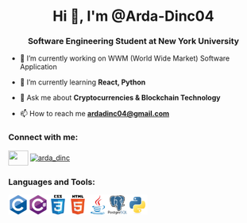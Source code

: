 <!---
Arda-Dinc04/Arda-Dinc04 is a ✨ special ✨ repository because its `README.md` (this file) appears on your GitHub profile.
You can click the Preview link to take a look at your changes.
--->
<h1 align="center">Hi 👋, I'm @Arda-Dinc04</h1>
<h3 align="center">Software Engineering Student at New York University</h3>

- 🔭 I’m currently working on WWM (World Wide Market) Software Application

- 🌱 I’m currently learning **React, Python**

- 💬 Ask me about **Cryptocurrencies & Blockchain Technology**

- 📫 How to reach me **ardadinc04@gmail.com**

<h3 align="left">Connect with me:</h3>
<a href="www.linkedin.com/in/arda-dinc-897b7a22b" target="blank"><img align="center" src="https://raw.githubusercontent.com/rahuldkjain/github-profile-readme-generator/master/src/images/icons/Social/linked-in-alt.svg" height="30" width="40" /></a>
<a href="https://www.instagram.com/ardadinc04/?next=%2F#" target="blank"><img align="center" src="https://raw.githubusercontent.com/rahuldkjain/github-profile-readme-generator/master/src/images/icons/Social/instagram.svg" alt="arda_dinc" height="30" width="40" /></a>

<h3 align="left">Languages and Tools:</h3>
<div style="display: flex; align-items: center;">
    <!-- C --> 
    <a href="https://www.cprogramming.com/" target="_blank">
        <img src="https://raw.githubusercontent.com/devicons/devicon/master/icons/c/c-original.svg" alt="c" width="40" height="40"/>
    </a>
    <!-- C# --> 
    <a href="https://www.w3schools.com/cs/" target="_blank">
        <img src="https://raw.githubusercontent.com/devicons/devicon/master/icons/csharp/csharp-original.svg" alt="csharp" width="40" height="40"/>
    </a>
    <!-- C++ --> 
    <!-- needs to be included--> 
    <!-- CSS --> 
    <a href="https://www.w3schools.com/css/" target="_blank">
        <img src="https://raw.githubusercontent.com/devicons/devicon/master/icons/css3/css3-original-wordmark.svg" alt="css3" width="40" height="40"/>
    </a>
    <!-- HTML --> 
    <a href="https://www.w3.org/html/](https://html.spec.whatwg.org/multipage/" target="_blank">
        <img src="https://raw.githubusercontent.com/devicons/devicon/master/icons/html5/html5-original-wordmark.svg" alt="html5" width="40" height="40"/>
    </a>
    <!-- Java --> 
    <a href="https://www.java.com" target="_blank">
        <img src="https://raw.githubusercontent.com/devicons/devicon/master/icons/java/java-original.svg" alt="java" width="40" height="40"/>
    </a>
    <!-- PostgreSql --> 
    <a href="https://www.postgresql.org" target="_blank">
        <img src="https://raw.githubusercontent.com/devicons/devicon/master/icons/postgresql/postgresql-original-wordmark.svg" alt="postgresql" width="40" height="40"/>
    </a>
    <!-- Python --> 
    <a href="https://www.python.org" target="_blank">
        <img src="https://raw.githubusercontent.com/devicons/devicon/master/icons/python/python-original.svg" alt="python" width="40" height="40"/>
    </a>
</div>


 <!--
<p align="center">
<img width="49%" src="https://github-readme-stats.vercel.app/api?username=rootroxox&show_icons=true&include_all_commits=true&theme=radical" alt="Ayberk's Github Stats" />
 <img width="49%" src="https://github-readme-streak-stats.herokuapp.com/?user=rootroxox&show_icons=true&locale=en&layout=compact&theme=radical&line_height=0" />
</p> 
<p align = "center"> 
<img src="https://activity-graph.herokuapp.com/graph?username=rootroxox&theme=redical">
</p> 
-->
